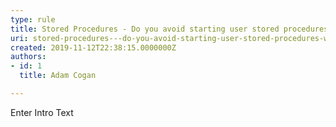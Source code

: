 ```yaml
---
type: rule
title: Stored Procedures - Do you avoid starting user stored procedures with system prefix "sp_" or "dt_"?
uri: stored-procedures---do-you-avoid-starting-user-stored-procedures-with-system-prefix-sp_-or-dt_
created: 2019-11-12T22:38:15.0000000Z
authors:
- id: 1
  title: Adam Cogan

---
```




<span class='intro'> Enter Intro Text </span>




